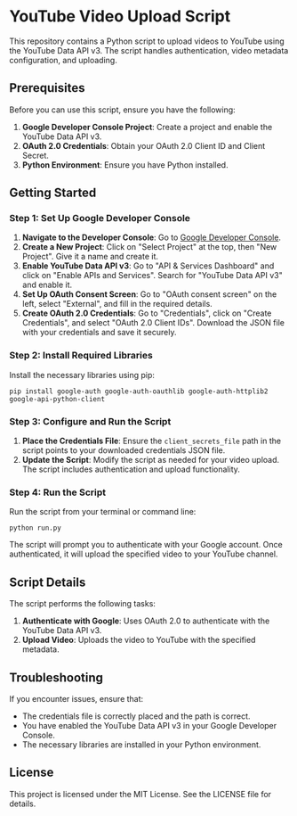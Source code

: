 # YouTube Video Upload Script

This repository contains a Python script to upload videos to YouTube using the YouTube Data API v3. The script handles authentication, video metadata configuration, and uploading.

## Prerequisites

Before you can use this script, ensure you have the following:

1. **Google Developer Console Project**: Create a project and enable the YouTube Data API v3.
2. **OAuth 2.0 Credentials**: Obtain your OAuth 2.0 Client ID and Client Secret.
3. **Python Environment**: Ensure you have Python installed.

## Getting Started

### Step 1: Set Up Google Developer Console

1. **Navigate to the Developer Console**: Go to [Google Developer Console](https://console.developers.google.com/).
2. **Create a New Project**: Click on "Select Project" at the top, then "New Project". Give it a name and create it.
3. **Enable YouTube Data API v3**: Go to "API & Services Dashboard" and click on "Enable APIs and Services". Search for "YouTube Data API v3" and enable it.
4. **Set Up OAuth Consent Screen**: Go to "OAuth consent screen" on the left, select "External", and fill in the required details.
5. **Create OAuth 2.0 Credentials**: Go to "Credentials", click on "Create Credentials", and select "OAuth 2.0 Client IDs". Download the JSON file with your credentials and save it securely.

### Step 2: Install Required Libraries

Install the necessary libraries using pip:

`pip install google-auth google-auth-oauthlib google-auth-httplib2 google-api-python-client`

### Step 3: Configure and Run the Script

1. **Place the Credentials File**: Ensure the `client_secrets_file` path in the script points to your downloaded credentials JSON file.
2. **Update the Script**: Modify the script as needed for your video upload. The script includes authentication and upload functionality.

### Step 4: Run the Script

Run the script from your terminal or command line:

`python run.py`

The script will prompt you to authenticate with your Google account. Once authenticated, it will upload the specified video to your YouTube channel.

## Script Details

The script performs the following tasks:

1. **Authenticate with Google**: Uses OAuth 2.0 to authenticate with the YouTube Data API v3.
2. **Upload Video**: Uploads the video to YouTube with the specified metadata.

## Troubleshooting

If you encounter issues, ensure that:

- The credentials file is correctly placed and the path is correct.
- You have enabled the YouTube Data API v3 in your Google Developer Console.
- The necessary libraries are installed in your Python environment.

## License

This project is licensed under the MIT License. See the LICENSE file for details.
